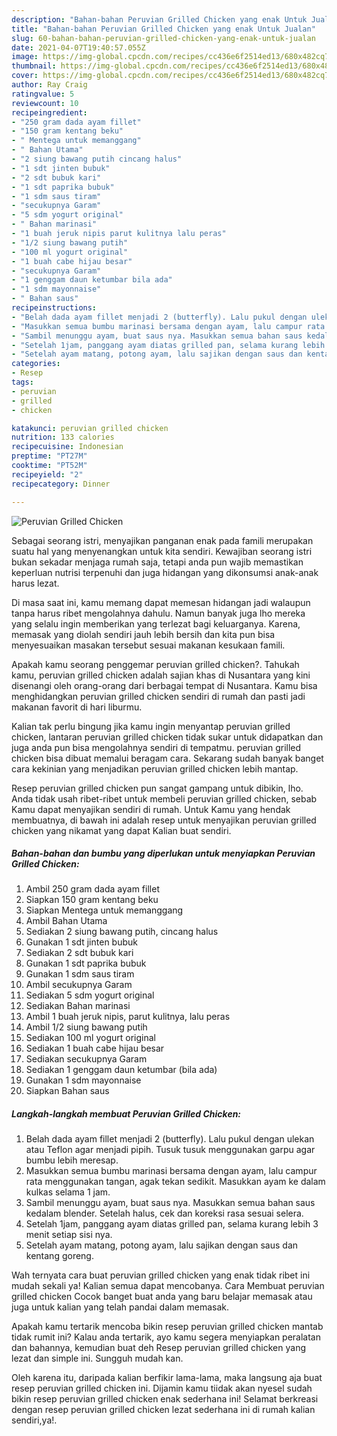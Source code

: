 ```yaml
---
description: "Bahan-bahan Peruvian Grilled Chicken yang enak Untuk Jualan"
title: "Bahan-bahan Peruvian Grilled Chicken yang enak Untuk Jualan"
slug: 60-bahan-bahan-peruvian-grilled-chicken-yang-enak-untuk-jualan
date: 2021-04-07T19:40:57.055Z
image: https://img-global.cpcdn.com/recipes/cc436e6f2514ed13/680x482cq70/peruvian-grilled-chicken-foto-resep-utama.jpg
thumbnail: https://img-global.cpcdn.com/recipes/cc436e6f2514ed13/680x482cq70/peruvian-grilled-chicken-foto-resep-utama.jpg
cover: https://img-global.cpcdn.com/recipes/cc436e6f2514ed13/680x482cq70/peruvian-grilled-chicken-foto-resep-utama.jpg
author: Ray Craig
ratingvalue: 5
reviewcount: 10
recipeingredient:
- "250 gram dada ayam fillet"
- "150 gram kentang beku"
- " Mentega untuk memanggang"
- " Bahan Utama"
- "2 siung bawang putih cincang halus"
- "1 sdt jinten bubuk"
- "2 sdt bubuk kari"
- "1 sdt paprika bubuk"
- "1 sdm saus tiram"
- "secukupnya Garam"
- "5 sdm yogurt original"
- " Bahan marinasi"
- "1 buah jeruk nipis parut kulitnya lalu peras"
- "1/2 siung bawang putih"
- "100 ml yogurt original"
- "1 buah cabe hijau besar"
- "secukupnya Garam"
- "1 genggam daun ketumbar bila ada"
- "1 sdm mayonnaise"
- " Bahan saus"
recipeinstructions:
- "Belah dada ayam fillet menjadi 2 (butterfly). Lalu pukul dengan ulekan atau Teflon agar menjadi pipih. Tusuk tusuk menggunakan garpu agar bumbu lebih meresap."
- "Masukkan semua bumbu marinasi bersama dengan ayam, lalu campur rata menggunakan tangan, agak tekan sedikit. Masukkan ayam ke dalam kulkas selama 1 jam."
- "Sambil menunggu ayam, buat saus nya. Masukkan semua bahan saus kedalam blender. Setelah halus, cek dan koreksi rasa sesuai selera."
- "Setelah 1jam, panggang ayam diatas grilled pan, selama kurang lebih 3 menit setiap sisi nya."
- "Setelah ayam matang, potong ayam, lalu sajikan dengan saus dan kentang goreng."
categories:
- Resep
tags:
- peruvian
- grilled
- chicken

katakunci: peruvian grilled chicken 
nutrition: 133 calories
recipecuisine: Indonesian
preptime: "PT27M"
cooktime: "PT52M"
recipeyield: "2"
recipecategory: Dinner

---
```



![Peruvian Grilled Chicken](https://img-global.cpcdn.com/recipes/cc436e6f2514ed13/680x482cq70/peruvian-grilled-chicken-foto-resep-utama.jpg)

Sebagai seorang istri, menyajikan panganan enak pada famili merupakan suatu hal yang menyenangkan untuk kita sendiri. Kewajiban seorang istri bukan sekadar menjaga rumah saja, tetapi anda pun wajib memastikan keperluan nutrisi terpenuhi dan juga hidangan yang dikonsumsi anak-anak harus lezat.

Di masa  saat ini, kamu memang dapat memesan hidangan jadi walaupun tanpa harus ribet mengolahnya dahulu. Namun banyak juga lho mereka yang selalu ingin memberikan yang terlezat bagi keluarganya. Karena, memasak yang diolah sendiri jauh lebih bersih dan kita pun bisa menyesuaikan masakan tersebut sesuai makanan kesukaan famili. 



Apakah kamu seorang penggemar peruvian grilled chicken?. Tahukah kamu, peruvian grilled chicken adalah sajian khas di Nusantara yang kini disenangi oleh orang-orang dari berbagai tempat di Nusantara. Kamu bisa menghidangkan peruvian grilled chicken sendiri di rumah dan pasti jadi makanan favorit di hari liburmu.

Kalian tak perlu bingung jika kamu ingin menyantap peruvian grilled chicken, lantaran peruvian grilled chicken tidak sukar untuk didapatkan dan juga anda pun bisa mengolahnya sendiri di tempatmu. peruvian grilled chicken bisa dibuat memalui beragam cara. Sekarang sudah banyak banget cara kekinian yang menjadikan peruvian grilled chicken lebih mantap.

Resep peruvian grilled chicken pun sangat gampang untuk dibikin, lho. Anda tidak usah ribet-ribet untuk membeli peruvian grilled chicken, sebab Kamu dapat menyajikan sendiri di rumah. Untuk Kamu yang hendak membuatnya, di bawah ini adalah resep untuk menyajikan peruvian grilled chicken yang nikamat yang dapat Kalian buat sendiri.

<!--inarticleads1-->

##### Bahan-bahan dan bumbu yang diperlukan untuk menyiapkan Peruvian Grilled Chicken:

1. Ambil 250 gram dada ayam fillet
1. Siapkan 150 gram kentang beku
1. Siapkan  Mentega untuk memanggang
1. Ambil  Bahan Utama
1. Sediakan 2 siung bawang putih, cincang halus
1. Gunakan 1 sdt jinten bubuk
1. Sediakan 2 sdt bubuk kari
1. Gunakan 1 sdt paprika bubuk
1. Gunakan 1 sdm saus tiram
1. Ambil secukupnya Garam
1. Sediakan 5 sdm yogurt original
1. Sediakan  Bahan marinasi
1. Ambil 1 buah jeruk nipis, parut kulitnya, lalu peras
1. Ambil 1/2 siung bawang putih
1. Sediakan 100 ml yogurt original
1. Sediakan 1 buah cabe hijau besar
1. Sediakan secukupnya Garam
1. Sediakan 1 genggam daun ketumbar (bila ada)
1. Gunakan 1 sdm mayonnaise
1. Siapkan  Bahan saus




<!--inarticleads2-->

##### Langkah-langkah membuat Peruvian Grilled Chicken:

1. Belah dada ayam fillet menjadi 2 (butterfly). Lalu pukul dengan ulekan atau Teflon agar menjadi pipih. Tusuk tusuk menggunakan garpu agar bumbu lebih meresap.
1. Masukkan semua bumbu marinasi bersama dengan ayam, lalu campur rata menggunakan tangan, agak tekan sedikit. Masukkan ayam ke dalam kulkas selama 1 jam.
1. Sambil menunggu ayam, buat saus nya. Masukkan semua bahan saus kedalam blender. Setelah halus, cek dan koreksi rasa sesuai selera.
1. Setelah 1jam, panggang ayam diatas grilled pan, selama kurang lebih 3 menit setiap sisi nya.
1. Setelah ayam matang, potong ayam, lalu sajikan dengan saus dan kentang goreng.




Wah ternyata cara buat peruvian grilled chicken yang enak tidak ribet ini mudah sekali ya! Kalian semua dapat mencobanya. Cara Membuat peruvian grilled chicken Cocok banget buat anda yang baru belajar memasak atau juga untuk kalian yang telah pandai dalam memasak.

Apakah kamu tertarik mencoba bikin resep peruvian grilled chicken mantab tidak rumit ini? Kalau anda tertarik, ayo kamu segera menyiapkan peralatan dan bahannya, kemudian buat deh Resep peruvian grilled chicken yang lezat dan simple ini. Sungguh mudah kan. 

Oleh karena itu, daripada kalian berfikir lama-lama, maka langsung aja buat resep peruvian grilled chicken ini. Dijamin kamu tiidak akan nyesel sudah bikin resep peruvian grilled chicken enak sederhana ini! Selamat berkreasi dengan resep peruvian grilled chicken lezat sederhana ini di rumah kalian sendiri,ya!.

